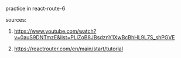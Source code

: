 practice in react-route-6 

sources: 

1. https://www.youtube.com/watch?v=0auS9DNTmzE&list=PLiZoB8JBsdznY1XwBcBhHL9L7S_shPGVE

2. https://reactrouter.com/en/main/start/tutorial
